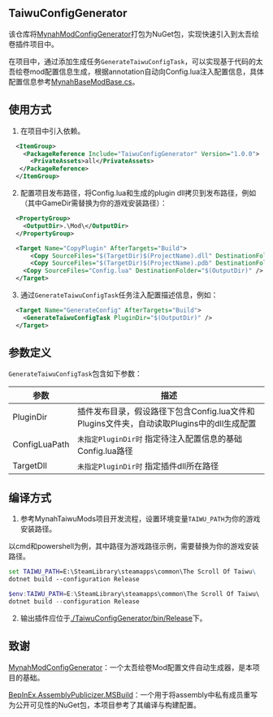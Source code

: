TaiwuConfigGenerator
--------------------

该仓库将[MynahModConfigGenerator](https://github.com/12548/MynahTaiwuMods/tree/develop/MynahModConfigGenerator)打包为NuGet包，实现快速引入到太吾绘卷插件项目中。

在项目中，通过添加生成任务`GenerateTaiwuConfigTask`，可以实现基于代码的太吾绘卷mod配置信息生成，根据annotation自动向Config.lua注入配置信息，具体配置信息参考[MynahBaseModBase.cs](https://github.com/12548/MynahTaiwuMods/blob/develop/MynahBaseModBase/MynahBaseModBase.cs)。

## 使用方式

1. 在项目中引入依赖。
```xml
  <ItemGroup>
    <PackageReference Include="TaiwuConfigGenerator" Version="1.0.0">
      <PrivateAssets>all</PrivateAssets>
   </PackageReference>
  </ItemGroup>
```

2. 配置项目发布路径，将Config.lua和生成的plugin dll拷贝到发布路径，例如（其中GameDir需替换为你的游戏安装路径）：
```xml
  <PropertyGroup>
    <OutputDir>.\Mod\</OutputDir>
  </PropertyGroup>

  <Target Name="CopyPlugin" AfterTargets="Build">
	  <Copy SourceFiles="$(TargetDir)$(ProjectName).dll" DestinationFolder="$(OutputDir)Plugins" />
	  <Copy SourceFiles="$(TargetDir)$(ProjectName).pdb" DestinationFolder="$(OutputDir)Plugins" />
    <Copy SourceFiles="Config.lua" DestinationFolder="$(OutputDir)" />
  </Target>
```

3. 通过`GenerateTaiwuConfigTask`任务注入配置描述信息，例如：
```xml
  <Target Name="GenerateConfig" AfterTargets="Build">
    <GenerateTaiwuConfigTask PluginDir="$(OutputDir)" />
  </Target>
```

## 参数定义

`GenerateTaiwuConfigTask`包含如下参数：

|参数|描述|
|----|----|
|PluginDir|插件发布目录，假设路径下包含Config.lua文件和Plugins文件夹，自动读取Plugins中的dll生成配置|
|ConfigLuaPath|`未指定PluginDir时` 指定待注入配置信息的基础Config.lua路径|
|TargetDll|`未指定PluginDir时` 指定插件dll所在路径|

## 编译方式

1. 参考MynahTaiwuMods项目开发流程，设置环境变量`TAIWU_PATH`为你的游戏安装路径。

以cmd和powershell为例，其中路径为游戏路径示例，需要替换为你的游戏安装路径。
```cmd
set TAIWU_PATH=E:\SteamLibrary\steamapps\common\The Scroll Of Taiwu\
dotnet build --configuration Release
```

```powershell
$env:TAIWU_PATH=E:\SteamLibrary\steamapps\common\The Scroll Of Taiwu\
dotnet build --configuration Release
```

2. 输出插件应位于[./TaiwuConfigGenerator/bin/Release](./TaiwuConfigGenerator/bin/Release)下。

## 致谢

[MynahModConfigGenerator](https://github.com/12548/MynahTaiwuMods/tree/develop/MynahModConfigGenerator)：一个太吾绘卷Mod配置文件自动生成器，是本项目的基础。

[BepInEx.AssemblyPublicizer.MSBuild](https://github.com/BepInEx/BepInEx.AssemblyPublicizer/tree/master/BepInEx.AssemblyPublicizer.MSBuild)：一个用于将assembly中私有成员重写为公开可见性的NuGet包，本项目参考了其编译与构建配置。

